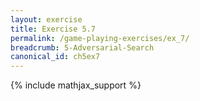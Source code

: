 ```yaml
---
layout: exercise
title: Exercise 5.7
permalink: /game-playing-exercises/ex_7/
breadcrumb: 5-Adversarial-Search
canonical_id: ch5ex7
---
```


{% include mathjax_support %}
